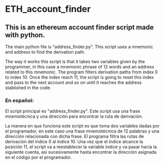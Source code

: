 # ETH_account_finder

## This is an ethereum account finder script made with python.
The main python file is "address_finder.py". This script uses a mnemonic and address to find the derivation path.

The way it works this script is that it takes two variables given by the programmer, in this case a mnemonic phrase of
12 words and an address related to this mnemonic. The program filters derivation paths from index 0 to index 10. Once 
the index reach 11, the script is going to reset this index and pass to the next account and so on until it reaches the 
address stablished in the code.

### En español:
El script principal es "address_finder.py". Este script usa una frase mnemotécnica y una dirección para encontrar la
ruta de derivación. 

La manera en que funciona este script es que toma dos variables dadas por el programador, en este caso una frase
mnemotécnica de 12 palabras y una dirección relacionada con dicha frase. El programa filtra las rutas de derivación del 
índice 0 al índice 10. Una vez que el índice alcance la posición 11, el script va a reestablecer la variable índice y va 
pasar hacia la siguiente cuenta, así sucesivamente hasta encontrar la dirección asignada en el código por el programador.
